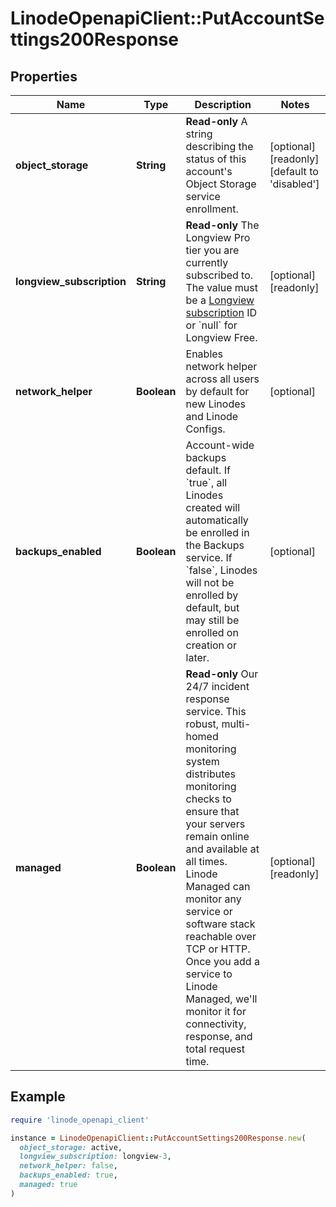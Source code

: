# LinodeOpenapiClient::PutAccountSettings200Response

## Properties

| Name | Type | Description | Notes |
| ---- | ---- | ----------- | ----- |
| **object_storage** | **String** | __Read-only__ A string describing the status of this account&#39;s Object Storage service enrollment. | [optional][readonly][default to &#39;disabled&#39;] |
| **longview_subscription** | **String** | __Read-only__ The Longview Pro tier you are currently subscribed to. The value must be a [Longview subscription](https://techdocs.akamai.com/linode-api/reference/get-longview-subscriptions) ID or &#x60;null&#x60; for Longview Free. | [optional][readonly] |
| **network_helper** | **Boolean** | Enables network helper across all users by default for new Linodes and Linode Configs. | [optional] |
| **backups_enabled** | **Boolean** | Account-wide backups default.  If &#x60;true&#x60;, all Linodes created will automatically be enrolled in the Backups service.  If &#x60;false&#x60;, Linodes will not be enrolled by default, but may still be enrolled on creation or later. | [optional] |
| **managed** | **Boolean** | __Read-only__ Our 24/7 incident response service. This robust, multi-homed monitoring system distributes monitoring checks to ensure that your servers remain online and available at all times. Linode Managed can monitor any service or software stack reachable over TCP or HTTP. Once you add a service to Linode Managed, we&#39;ll monitor it for connectivity, response, and total request time. | [optional][readonly] |

## Example

```ruby
require 'linode_openapi_client'

instance = LinodeOpenapiClient::PutAccountSettings200Response.new(
  object_storage: active,
  longview_subscription: longview-3,
  network_helper: false,
  backups_enabled: true,
  managed: true
)
```

